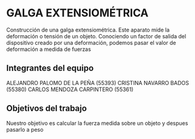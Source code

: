 # GALGA EXTENSIOMÉTRICA

Construcción de una galga extensiométrica. Este aparato mide la deformación o tensión de un objeto. Conociendo un factor de salida 
del dispositivo creado por una deformación, podemos pasar el valor de deformación a medida de fuerzas

## Integrantes del equipo

ALEJANDRO PALOMO DE LA PEÑA (55393) 
CRISTINA NAVARRO BADOS (55380)
CARLOS MENDOZA CARPINTERO (55361)

## Objetivos del trabajo

Nuestro objetivo es calcular la fuerza medida sobre un objeto y despues pasarlo a peso

